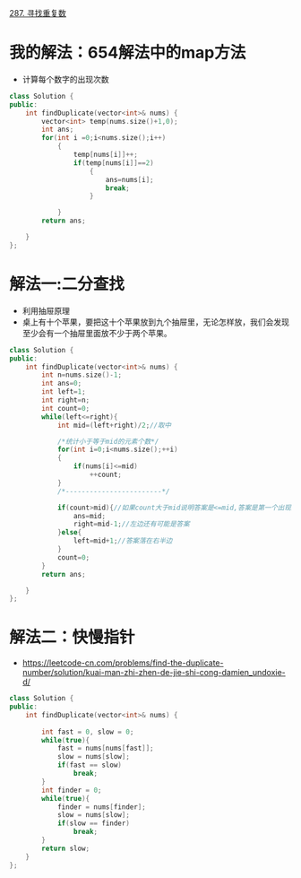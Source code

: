 [287. 寻找重复数](https://leetcode-cn.com/problems/find-the-duplicate-number/description/)

# 我的解法：654解法中的map方法
-  计算每个数字的出现次数
```C++
class Solution {
public:
    int findDuplicate(vector<int>& nums) {
        vector<int> temp(nums.size()+1,0);
        int ans;
        for(int i =0;i<nums.size();i++)
            {
                temp[nums[i]]++;
                if(temp[nums[i]]==2)
                    {
                        ans=nums[i];
                        break;
                    }

            }
        return ans;

    }
};
```

# 解法一:二分查找
- 利用抽屉原理
- 桌上有十个苹果，要把这十个苹果放到九个抽屉里，无论怎样放，我们会发现至少会有一个抽屉里面放不少于两个苹果。

```c++
class Solution {
public:
    int findDuplicate(vector<int>& nums) {
        int n=nums.size()-1;
        int ans=0;
        int left=1;
        int right=n;
        int count=0;
        while(left<=right){
            int mid=(left+right)/2;//取中

            /*统计小于等于mid的元素个数*/
            for(int i=0;i<nums.size();++i)
            {
                if(nums[i]<=mid)
                    ++count;
            }
            /*------------------------*/

            if(count>mid){//如果count大于mid说明答案是<=mid,答案是第一个出现的数字a，此数的count大于a
                ans=mid;
                right=mid-1;//左边还有可能是答案
            }else{
                left=mid+1;//答案落在右半边
            }
            count=0;
        }
        return ans;

    }
};


```
# 解法二：快慢指针
- https://leetcode-cn.com/problems/find-the-duplicate-number/solution/kuai-man-zhi-zhen-de-jie-shi-cong-damien_undoxie-d/
```C++
class Solution {
public:
    int findDuplicate(vector<int>& nums) {
        
        int fast = 0, slow = 0;
        while(true){
            fast = nums[nums[fast]];
            slow = nums[slow];
            if(fast == slow)
                break;
        }
        int finder = 0;
        while(true){
            finder = nums[finder];
            slow = nums[slow];
            if(slow == finder)
                break;        
        }
        return slow;
    }
};

```
